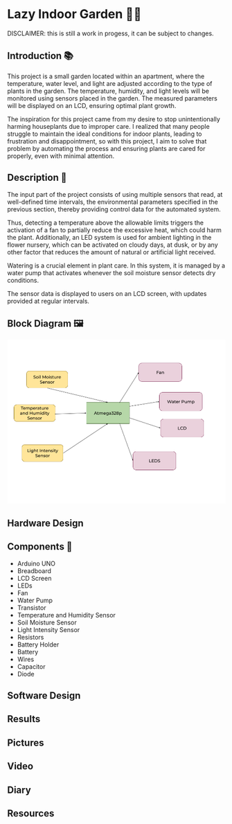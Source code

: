 # Lazy Indoor Garden 🌱✨

DISCLAIMER: this is still a work in progess, it can be subject to changes.

## Introduction 📚
This project is a small garden located within an apartment, where the temperature, water level, and light are adjusted according to the type of plants in the garden. The temperature, humidity, and light levels will be monitored using sensors placed in the garden. The measured parameters will be displayed on an LCD, ensuring optimal plant growth.

The inspiration for this project came from my desire to stop unintentionally harming houseplants due to improper care. I realized that many people struggle to maintain the ideal conditions for indoor plants, leading to frustration and disappointment, so with this project, I aim to solve that problem by automating the process and ensuring plants are cared for properly, even with minimal attention.

## Description 🌳
The input part of the project consists of using multiple sensors that read, at well-defined time intervals, the environmental parameters specified in the previous section, thereby providing control data for the automated system.

Thus, detecting a temperature above the allowable limits triggers the activation of a fan to partially reduce the excessive heat, which could harm the plant. Additionally, an LED system is used for ambient lighting in the flower nursery, which can be activated on cloudy days, at dusk, or by any other factor that reduces the amount of natural or artificial light received.

Watering is a crucial element in plant care. In this system, it is managed by a water pump that activates whenever the soil moisture sensor detects dry conditions.

The sensor data is displayed to users on an LCD screen, with updates provided at regular intervals.

## Block Diagram 🖼
![Block Diagram](<images/Block Scheme.png>)

## Hardware Design 

## Components 🔩
- Arduino UNO
- Breadboard
- LCD Screen
- LEDs
- Fan
- Water Pump
- Transistor
- Temperature and Humidity Sensor
- Soil Moisture Sensor
- Light Intensity Sensor
- Resistors
- Battery Holder
- Battery
- Wires
- Capacitor
- Diode

## Software Design

## Results

## Pictures

## Video

## Diary

## Resources
